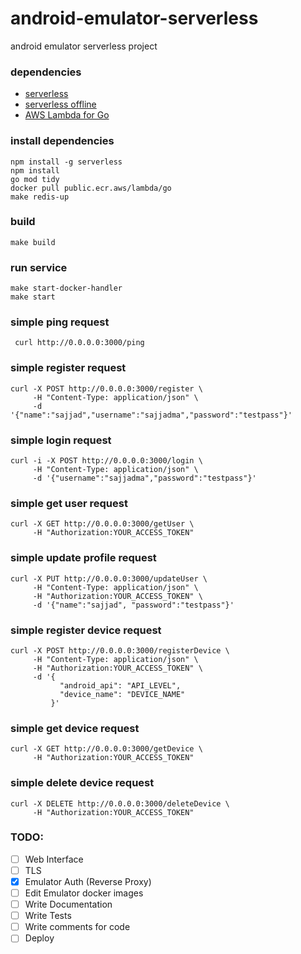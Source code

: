 # android-emulator-serverless
android emulator serverless project


### dependencies

- [serverless](https://www.npmjs.com/package/serverless)
- [serverless offline](https://www.npmjs.com/package/serverless-offline)
- [AWS Lambda for Go](https://github.com/aws/aws-lambda-go)


### install dependencies

```
npm install -g serverless
npm install
go mod tidy
docker pull public.ecr.aws/lambda/go
make redis-up
```

### build

```
make build
```

### run service
```
make start-docker-handler
make start
```

### simple ping request

```
 curl http://0.0.0.0:3000/ping
```


### simple register request
```
curl -X POST http://0.0.0.0:3000/register \
     -H "Content-Type: application/json" \
     -d '{"name":"sajjad","username":"sajjadma","password":"testpass"}'
```

### simple login request
```
curl -i -X POST http://0.0.0.0:3000/login \
     -H "Content-Type: application/json" \
     -d '{"username":"sajjadma","password":"testpass"}'
```

### simple get user request
```
curl -X GET http://0.0.0.0:3000/getUser \
     -H "Authorization:YOUR_ACCESS_TOKEN" 
```

### simple update profile request
```
curl -X PUT http://0.0.0.0:3000/updateUser \
     -H "Content-Type: application/json" \
     -H "Authorization:YOUR_ACCESS_TOKEN" \
     -d '{"name":"sajjad", "password":"testpass"}'
```


### simple register device request
```
curl -X POST http://0.0.0.0:3000/registerDevice \
     -H "Content-Type: application/json" \
     -H "Authorization:YOUR_ACCESS_TOKEN" \
     -d '{
           "android_api": "API_LEVEL",
           "device_name": "DEVICE_NAME"
         }'
```


### simple get device request
```
curl -X GET http://0.0.0.0:3000/getDevice \
     -H "Authorization:YOUR_ACCESS_TOKEN" 
```

### simple delete device request
```
curl -X DELETE http://0.0.0.0:3000/deleteDevice \
     -H "Authorization:YOUR_ACCESS_TOKEN"
```


### TODO:


- [ ] Web Interface
- [ ] TLS
- [X] Emulator Auth (Reverse Proxy)
- [ ] Edit Emulator docker images
- [ ] Write Documentation
- [ ] Write Tests
- [ ] Write comments for code
- [ ] Deploy 
